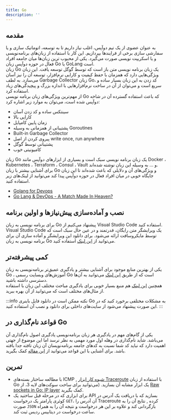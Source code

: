 ```yaml
---
title: Go
description: ''
---
```


## مقدمه
به عنوان عضوی از یک تیم دوآپس، اغلب نیاز داریم تا به توسعه، اتوماتیک سازی و یا سفارشی سازی برخی از فرایندها بپردازیم. این کار با استفاده از زبان‌های برنامه‌نویسی و یا اسکریپت نویسی صورت می‌گیرد. یکی از محبوب ترین زبان‌ها میان جامعه افراد فعال در حوزه دوآپس زبان
Go
یا
GoLang
است.  
زبان
Go
یک زبان برنامه نویسی متن باز است که توسط گوگل توسعه یافت. این زبان ویژگی‌هایی دارد که همزمان با حفظ کیفیت و کارایی نرم‌افزار، توسعه آن را نیز آسان می‌سازد. به لطف
Garbage Collector
زبان
Go،
کد زدن به این زبان بسیار ساده و سریع است و می‌توان از آن در ساخت نرم‌افزارهایی با اندازه بزرگ و پیچیدگی‌های زیاد استفاده کرد.  
از مهم‌ترین ویژگی‌های زبان برنامه نویسی Go که باعث استفاده گسترده آن در شاخه دوآپس شده است، می‌توان به موارد زیر اشاره کرد:  

* سینتکس ساده و کد زدن آسان
* کارایی بالا
* زمان پایین کامپایل
* پشتیبانی از همزمانی به وسیله
Goroutines
* Built-in Garbage Collector
* پیروی کردن از اصل
write once, run anywhere
* پشتیبانی توسط گوگل
* کامیونیتی خوب  

زبان
Go
یک زبان برنامه نویسی سبک است و بسیاری از ابزارهای دوآپس مانند
Docker ،
Kubernetes ،
Terraform ،
Consul ،
Vault
و ... به وسیله این زبان نوشته شده‌اند.  
برای آشنایی بیشتر با زبان
Go
و ویژگی‌های آن و دلایلی که باعث شده‌اند تا این زبان جایگاه خوبی در میان افراد فعال در حوزه دوآپس پیدا کند می‌توانید از لینک‌های زیر استفاده کنید.  

* [Golang for Devops](https://www.scaler.com/topics/devops-tutorial/golang-for-devops/)  
* [Go Lang & DevOps - A Match Made In Heaven?](https://medium.com/@pavanbelagatti/go-lang-devops-a-match-made-in-heaven-a24d5de45e26)

## نصب و آماده‌سازی پیش‌نیازها و اولین برنامه
برای برنامه نویسی به زبان
Go
پیشنهاد می‌کنیم از
Visual Studio Code
استفاده کنید.
Visual Studio Code
یک ویرایشگر متن رایگان، قدرتمند و در عین حال سبک است که توسط مایکروسافت ارائه می‌شود. برای دانلود این ویرایشگر و آماده سازی آن برای برنامه نویسی به زبان
Go
می‌توانید از
[این لینک](https://learn.microsoft.com/en-us/azure/developer/go/configure-visual-studio-code)
استفاده کنید.  

## کمی پیشرفته‌تر
یکی از بهترین منابع موجود برای آشنایی بیشتر و یادگیری عمیق‌تر برنامه‌نویسی به زبان
Go ،
آموزش‌های وبسایت رسمی
Go
است که از طریق
[این لینک](https://go.dev/doc/tutorial/)
می‌توانید به آن‌ها دسترسی داشته باشید.  
همچنین
[این لینک](https://gobyexample.com)
هم منبع بسیار خوبی برای یادگیری مباحث مختلف این زبان با استفاده از مثال‌های مختلف است که می‌توانید از آن بهره ببرید.  

:::info نکته
ممکن است در دانلود فایل باینری
Go
به مشکلات مختلفی برخورد کنید که در این صورت پیشنهاد می‌شود از سایت‌های داخلی برای دانلود و نصب آن استفاده کنید.
:::


## قواعد نام‌گذاری در Go
یکی از گام‌های مهم در یادگیری هر زبان برنامه‌نویسی یادگیری اصول نام‌گذاری آن می‌باشد. شاید نام‌گذاری در وهله اول مورد مهمی به نظر نرسد اما این موضوع از جهتی اهمیت دارد که نباید کد شما نسبت به کدهای جامعه برنامه‌نویسان آن زبان تافته جدا بافته باشد. برای آشنایی با این قواعد می‌توانید از 
[این مقاله](https://medium.com/@kdnotes/golang-naming-rules-and-conventions-8efeecd23b68)
کمک بگیرید.
## تمرین
- با مطالعه ساختار بسته‌های ICMP , [شیوه کار ابزار Traceroute](https://www.fortinet.com/resources/cyberglossary/traceroutes) با استفاده از زبان Go یک ابزار مشابه آن بسازید. (می‌توانید برای ساخت سوکت‌های لایه 3، از [Raw sockets in Go: IP layer](https://darkcoding.net/uncategorized/raw-sockets-in-go-ip-layer/) کمک بگیرید.
- برای ابزاری که در مرحله قبل ساختید یک API بسازید که با دریافت یک آدرس در کوئری پارامتر یک درخواست `GET`، آن آدرس را Traceroute کرده , نتایج آن را به صورت `JSON` بازگردانی کند و علاوه بر این هر درخواست و نتیجه آن را به همراه ساعت درخواست در دیتابیس ردیس ثبت کند.
